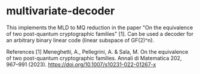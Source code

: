 # multivariate-decoder
This implements the MLD to MQ reduction in the paper "On the equivalence of two post-quantum cryptographic families" [1].
Can be used a decoder for an arbitrary binary linear code (linear subspace of GF(2)^n).

References
[1] Meneghetti, A., Pellegrini, A. & Sala, M. On the equivalence of two post-quantum cryptographic families. Annali di Matematica 202, 967–991 (2023). https://doi.org/10.1007/s10231-022-01267-x
